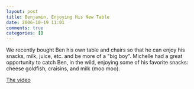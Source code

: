 ```yaml
---
layout: post
title: Benjamin, Enjoying His New Table
date: 2006-10-19 11:01
comments: true
categories: []
---
```

We recently bought Ben his own table and chairs so that he can enjoy his snacks, milk, juice, etc. and be more of a "big boy". Michelle had a great opportunity to catch Ben, in the wild, enjoying some of his favorite snacks: cheese goldfish, craisins, and milk (moo moo).

<a href="http://video.google.com/videoplay?docid=3267668467660210787&amp;hl=en">The video</a>
